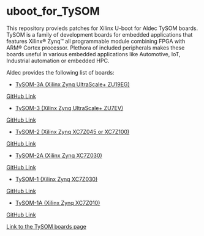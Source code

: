 # uboot_for_TySOM

This repository provieds patches for Xilinx U-boot for Aldec TySOM boards.
TySOM is a family of development boards for embedded applications that features Xilinx® Zynq™ all programmable module combining FPGA with ARM® Cortex processor. Plethora of included peripherals makes these boards useful in various embedded applications like Automotive, IoT, Industrial automation or embedded HPC.

Aldec provides the following list of boards:
-	[TySOM-3A (Xilinx Zynq UltraScale+ ZU19EG)](https://www.aldec.com/en/products/emulation/tysom_boards/zynq_ultrascale_mpsoc_boards/tysom_3a)

[GitHub Link](https://github.com/aldec/TySOM-3A-ZU19EG)
-	[TySOM-3 (Xilinx Zynq UltraScale+ ZU7EV)](https://www.aldec.com/en/products/emulation/tysom_boards/zynq_ultrascale_mpsoc_boards/tysom_3)

[GitHub Link](https://github.com/aldec/TySOM-3-ZU7EV)
-	[TySOM-2 (Xilinx Zynq XC7Z045 or XC7Z100)](https://www.aldec.com/en/products/emulation/tysom_boards/zynq_7000/tysom_2)

[GitHub Link](https://github.com/aldec/TySOM-2-7Z100)
-	[TySOM-2A (Xilinx Zynq XC7Z030)](https://www.aldec.com/en/products/emulation/tysom_boards/zynq_7000/tysom_2a)

[GitHub Link](https://github.com/aldec/TySOM-2A-7Z030)
-	[TySOM-1 (Xilinx Zynq XC7Z030)](https://www.aldec.com/en/products/emulation/tysom_boards/zynq_7000/tysom_1)

[GitHub Link](https://github.com/aldec/TySOM-1-7Z030)
-	[TySOM-1A (Xilinx Zynq XC7Z010)](https://www.aldec.com/en/products/emulation/tysom_boards/zynq_7000/tysom_1a)

[GitHub Link](https://github.com/aldec/TySOM-1A-7Z010)

[Link to the TySOM boards page](https://www.aldec.com/en/products/emulation/tysom_boards)
